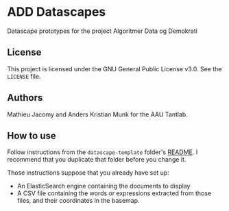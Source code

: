 #  ADD Datascapes
Datascape prototypes for the project Algoritmer Data og Demokrati

## License
This project is licensed under the GNU General Public License v3.0.
See the ```LICENSE``` file.

## Authors
Mathieu Jacomy and Anders Kristian Munk for the AAU Tantlab.

## How to use
Follow instructions from the ```datascape-template``` folder's [README](https://github.com/jacomyma/add-datascapes/tree/main/datascape-template). I recommend that you duplicate that folder before you change it.

Those instructions suppose that you already have set up:
* An ElasticSearch engine containing the documents to display
* A CSV file containing the words or expressions extracted from those files, and their coordinates in the basemap.

